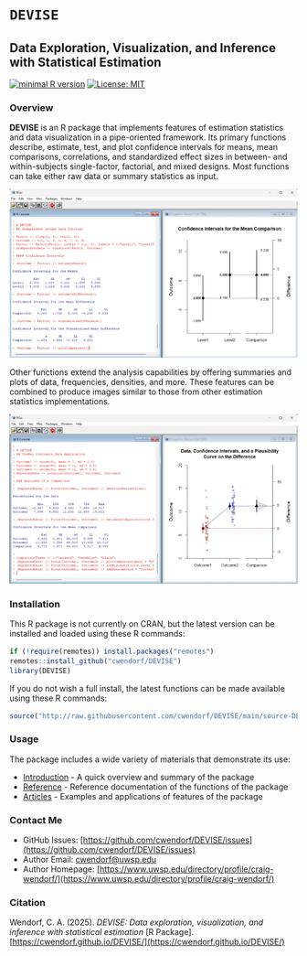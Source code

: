 # `DEVISE` 

## Data Exploration, Visualization, and Inference with Statistical Estimation

[![minimal R version](https://img.shields.io/badge/R%3E%3D-3.6.2-6666ff.svg)](https://cran.r-project.org/)
[![License: MIT](https://img.shields.io/badge/License-MIT-blue.svg)](https://opensource.org/licenses/MIT)

### Overview

**DEVISE** is an R package that implements features of estimation statistics and data visualization in a pipe-oriented framework. Its primary functions describe, estimate, test, and plot confidence intervals for means, mean comparisons, correlations, and standardized effect sizes in between- and within-subjects single-factor, factorial, and mixed designs. Most functions can take either raw data or summary statistics as input.

![Standard DEVISE Output](./man/figures/CoverImageOne.jpg)

Other functions extend the analysis capabilities by offering summaries and plots of data, frequencies, densities, and more. These features can be combined to produce images similar to those from other estimation statistics implementations. 

![Enhanced DEVISE Output](./man/figures/CoverImageTwo.jpg)

### Installation

This R package is not currently on CRAN, but the latest version can be installed and loaded using these R commands:

``` r
if (!require(remotes)) install.packages("remotes")
remotes::install_github("cwendorf/DEVISE")
library(DEVISE)
```

If you do not wish a full install, the latest functions can be made available using these R commands:

``` r
source("http://raw.githubusercontent.com/cwendorf/DEVISE/main/source-DEVISE.R")
```

### Usage

The package includes a wide variety of materials that demonstrate its use:

- [Introduction](https://cwendorf.github.io/DEVISE/articles/Introduction.html) - A quick overview and summary of the package
- [Reference](https://cwendorf.github.io/DEVISE/reference/index.html) - Reference documentation of the functions of the package
- [Articles](https://cwendorf.github.io/DEVISE/articles/index.html) - Examples and applications of features of the package

### Contact Me

- GitHub Issues: [https://github.com/cwendorf/DEVISE/issues](https://github.com/cwendorf/DEVISE/issues) 
- Author Email: [cwendorf@uwsp.edu](mailto:cwendorf@uwsp.edu)
- Author Homepage: [https://www.uwsp.edu/directory/profile/craig-wendorf/](https://www.uwsp.edu/directory/profile/craig-wendorf/)

### Citation

Wendorf, C. A. (2025). *DEVISE: Data exploration, visualization, and inference with statistical estimation* [R Package]. [https://cwendorf.github.io/DEVISE/](https://cwendorf.github.io/DEVISE/)
